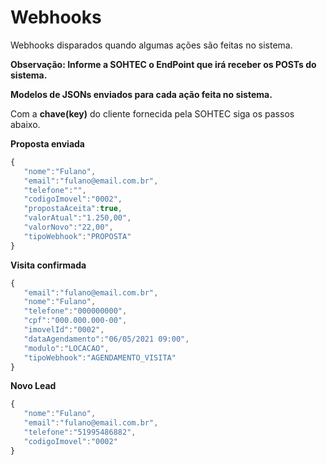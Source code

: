 # Webhooks
Webhooks disparados quando algumas ações são feitas no sistema.

**Observação: Informe a SOHTEC o EndPoint que irá receber os POSTs do sistema.**

**Modelos de JSONs enviados para cada ação feita no sistema.**

Com a **chave(key)** do cliente fornecida pela SOHTEC siga os passos abaixo.

**Proposta enviada**
```javascript {.line-numbers}
{
   "nome":"Fulano",
   "email":"fulano@email.com.br",
   "telefone":"",
   "codigoImovel":"0002",
   "propostaAceita":true,
   "valorAtual":"1.250,00",
   "valorNovo":"22,00",
   "tipoWebhook":"PROPOSTA"
}
```

**Visita confirmada**
```javascript {.line-numbers}
{
   "email":"fulano@email.com.br",
   "nome":"Fulano",
   "telefone":"000000000",
   "cpf":"000.000.000-00",  
   "imovelId":"0002",
   "dataAgendamento":"06/05/2021 09:00",
   "modulo":"LOCACAO",
   "tipoWebhook":"AGENDAMENTO_VISITA"
}
```

**Novo Lead**
```javascript {.line-numbers}
{
   "nome":"Fulano",
   "email":"fulano@email.com.br",
   "telefone":"51995486882",
   "codigoImovel":"0002"
}
```

